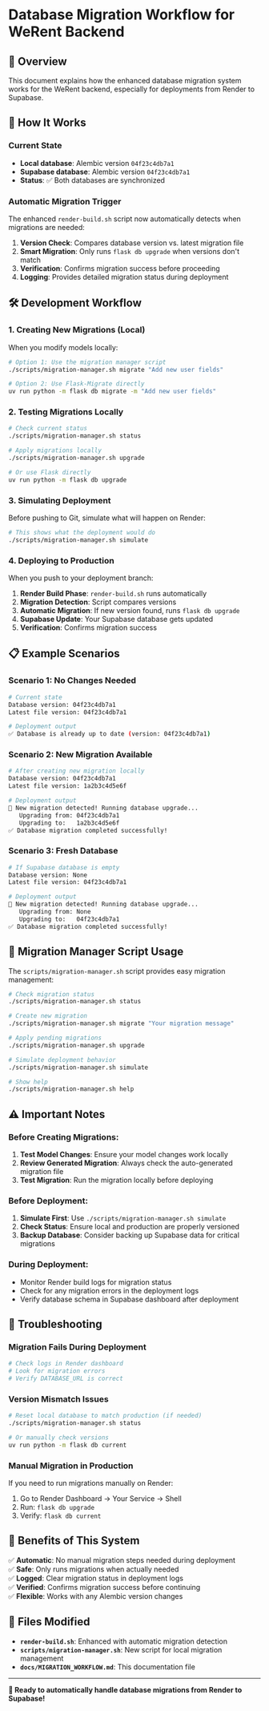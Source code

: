 # Database Migration Workflow for WeRent Backend

## 🎯 Overview

This document explains how the enhanced database migration system works for the WeRent backend, especially for deployments from Render to Supabase.

## 🔄 How It Works

### Current State
- **Local database**: Alembic version `04f23c4db7a1`
- **Supabase database**: Alembic version `04f23c4db7a1` 
- **Status**: ✅ Both databases are synchronized

### Automatic Migration Trigger

The enhanced `render-build.sh` script now automatically detects when migrations are needed:

1. **Version Check**: Compares database version vs. latest migration file
2. **Smart Migration**: Only runs `flask db upgrade` when versions don't match
3. **Verification**: Confirms migration success before proceeding
4. **Logging**: Provides detailed migration status during deployment

## 🛠️ Development Workflow

### 1. Creating New Migrations (Local)

When you modify models locally:

```bash
# Option 1: Use the migration manager script
./scripts/migration-manager.sh migrate "Add new user fields"

# Option 2: Use Flask-Migrate directly
uv run python -m flask db migrate -m "Add new user fields"
```

### 2. Testing Migrations Locally

```bash
# Check current status
./scripts/migration-manager.sh status

# Apply migrations locally
./scripts/migration-manager.sh upgrade

# Or use Flask directly
uv run python -m flask db upgrade
```

### 3. Simulating Deployment

Before pushing to Git, simulate what will happen on Render:

```bash
# This shows what the deployment would do
./scripts/migration-manager.sh simulate
```

### 4. Deploying to Production

When you push to your deployment branch:

1. **Render Build Phase**: `render-build.sh` runs automatically
2. **Migration Detection**: Script compares versions
3. **Automatic Migration**: If new version found, runs `flask db upgrade`
4. **Supabase Update**: Your Supabase database gets updated
5. **Verification**: Confirms migration success

## 📋 Example Scenarios

### Scenario 1: No Changes Needed
```bash
# Current state
Database version: 04f23c4db7a1
Latest file version: 04f23c4db7a1

# Deployment output
✅ Database is already up to date (version: 04f23c4db7a1)
```

### Scenario 2: New Migration Available
```bash
# After creating new migration locally
Database version: 04f23c4db7a1
Latest file version: 1a2b3c4d5e6f

# Deployment output
🔄 New migration detected! Running database upgrade...
   Upgrading from: 04f23c4db7a1
   Upgrading to:   1a2b3c4d5e6f
✅ Database migration completed successfully!
```

### Scenario 3: Fresh Database
```bash
# If Supabase database is empty
Database version: None
Latest file version: 04f23c4db7a1

# Deployment output
🔄 New migration detected! Running database upgrade...
   Upgrading from: None
   Upgrading to:   04f23c4db7a1
✅ Database migration completed successfully!
```

## 🔧 Migration Manager Script Usage

The `scripts/migration-manager.sh` script provides easy migration management:

```bash
# Check migration status
./scripts/migration-manager.sh status

# Create new migration
./scripts/migration-manager.sh migrate "Your migration message"

# Apply pending migrations
./scripts/migration-manager.sh upgrade

# Simulate deployment behavior
./scripts/migration-manager.sh simulate

# Show help
./scripts/migration-manager.sh help
```

## ⚠️ Important Notes

### Before Creating Migrations:
1. **Test Model Changes**: Ensure your model changes work locally
2. **Review Generated Migration**: Always check the auto-generated migration file
3. **Test Migration**: Run the migration locally before deploying

### Before Deployment:
1. **Simulate First**: Use `./scripts/migration-manager.sh simulate`
2. **Check Status**: Ensure local and production are properly versioned
3. **Backup Database**: Consider backing up Supabase data for critical migrations

### During Deployment:
- Monitor Render build logs for migration status
- Check for any migration errors in the deployment logs
- Verify database schema in Supabase dashboard after deployment

## 🚨 Troubleshooting

### Migration Fails During Deployment
```bash
# Check logs in Render dashboard
# Look for migration errors
# Verify DATABASE_URL is correct
```

### Version Mismatch Issues
```bash
# Reset local database to match production (if needed)
./scripts/migration-manager.sh status

# Or manually check versions
uv run python -m flask db current
```

### Manual Migration in Production
If you need to run migrations manually on Render:

1. Go to Render Dashboard → Your Service → Shell
2. Run: `flask db upgrade`
3. Verify: `flask db current`

## 🎯 Benefits of This System

✅ **Automatic**: No manual migration steps needed during deployment  
✅ **Safe**: Only runs migrations when actually needed  
✅ **Logged**: Clear migration status in deployment logs  
✅ **Verified**: Confirms migration success before continuing  
✅ **Flexible**: Works with any Alembic version changes  

## 📝 Files Modified

- **`render-build.sh`**: Enhanced with automatic migration detection
- **`scripts/migration-manager.sh`**: New script for local migration management
- **`docs/MIGRATION_WORKFLOW.md`**: This documentation file

---

**🎯 Ready to automatically handle database migrations from Render to Supabase!**

